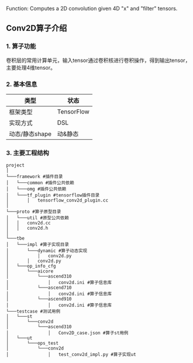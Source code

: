 Function: Computes a 2D convolution given 4D "x" and "filter" tensors.

## Conv2D算子介绍
### 1. 算子功能
卷积层的常用计算单元，输入tensor通过卷积核进行卷积操作，得到输出tensor，主要处理4维tensor。



### 2. 基本信息
| **类型**       | **状态**    |
|-------------|---------------|
| 框架类型    | TensorFlow  |
| 实现方式 | DSL      |
| 动态/静态shape  | 动&静态 |

### 3. 主要工程结构
```
project
│  
└───framework #插件目录
│   └───common #插件公共依赖
│   └───omg #插件公共依赖
│   └───tf_plugin #tensorflow插件目录
│       │   tensorflow_conv2d_plugin.cc 
│  
└───proto #算子原型目录
│   └───util #原型公共依赖
│   │   conv2d.cc
│   │   conv2d.h
│   
└───tbe  
│   └───impl #算子实现目录
│       └───dynamic #算子动态实现
│           │   conv2d.py
│       │   conv2d.py
│   └───op_info_cfg
│       └───aicore
│           └───ascend310
│               │   conv2d.ini #算子信息库
│           └───ascend710
│               │   conv2d.ini #算子信息库
│           └───ascend910
│               │   conv2d.ini #算子信息库
└───testcase #测试用例
│   └───st
│       └───conv2d
│           └───ascend310
│               │   Conv2D_case.json #算子st用例
│   └───ut
│       └───ops_test
│           └───conv2d
│               │   test_conv2d_impl.py #算子实现ut
```
